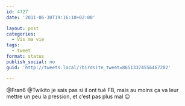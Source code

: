 ```yaml
---
id: 4727
date: '2011-06-30T19:16:10+02:00'

layout: post
categories:
  - Vis ma vie
tags:
  - tweet
format: status
publish_social: no
guid: 'http://tweets.local/?birdsite_tweet=86513374556467202'

---
```


@Fran6 @Twikito je sais pas si il ont tué FB, mais au moins ça va leur mettre un peu la pression, et c’est pas plus mal 😉
